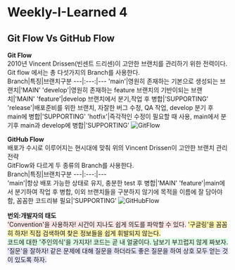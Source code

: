 Weekly-I-Learned 4
================  
Git Flow Vs GitHub Flow
----------------------  
  
__Git Flow__  
2010년 Vincent Drissen(빈센트 드리센)이 고안한 브랜치를 관리하기 위한 전력이다.  
Git flow 에서는 총 다섯가지의 Branch를 사용한다.  
Branch|특징|브랜치구분
---|:---:|---
'main'|영원히 존재하는 기본으로 생성되는 브랜치|'MAIN'
'develop'|영원히 존재하는 feature 브랜치의 기반이되는 브랜치|'MAIN'
'feature'|develop 브랜치에서 분기,작업 후 병합|'SUPPORTING'
'release'|배포준비를 위한 브랜치, 자잘한 버그 수정, QA 작업, develop 분기 후 main에 병합|'SUPPORTING'
'hotfix'|즉각적인 수정이 필요할 때 사용, main에서 분기후 main과 develop에 병합|'SUPPORTING'
![GitFlow](https://github.com/chae54/2024-1-Beginner-Study/assets/128768148/bed0be72-29d8-4fb5-ab6b-045ed49a2c72)  
  
__GitHub Flow__  
배포가 수시로 이루어지는 현시대에 맞춰 위의 Vincent Drissen이 고안한 브랜치 관리 전략  
GitFlow와 다르게 두 종류의 Branch를 사용한다.  
Branch|특징|브랜치구분
---|:---:|---  
'main'|항상 배포 가능한 상태로 유지, 충분한 test 후 병합|'MAIN'
'feature'|main에서 분기하여 작업 후 병합, 이외 브랜치들을 구분하지 않기에 목적을 이름에 잘 담아야 함, 꼼꼼한 코드리뷰 필요|'SUPPORTING'
![GitHubFlow](https://github.com/chae54/2024-1-Beginner-Study/assets/128768148/bf7f8a07-abff-46c0-b0be-2192f4d65ca5)  
  
__번외:개발자의 태도__  
<span style="background-color:#FFE6E6"> 'Convention'을 사용하자! 시간이 지나도 쉽게 의도를 파악할 수 있다.</span>
<span style="background-color:#fff5b1"> '구글링'을 꼼꼼히 하자! 직접 검색하여 찾은 정보들을 쉽게 휘발되지 않는다. </span>  
<span style="background-color:#DCFFE4"> 코드에 대한 '주인의식'을 가지자! 코드는 곧 내 얼굴이다. 남보기 부끄럽지 않게 짜보자. </span>  
<span style="background-color:#E6E6FA"> '질문'을 잘하자! 같은 문제에 대해 질문을 하더라도 좋은 질문을 하여 상호 모두 얻는 것이 있도록 하자. </span>